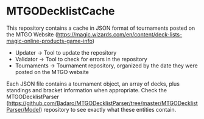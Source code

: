 # MTGODecklistCache
This repository contains a cache in JSON format of tournaments posted on the MTGO Website (https://magic.wizards.com/en/content/deck-lists-magic-online-products-game-info)

* Updater -> Tool to update the repository
* Validator -> Tool to check for errors in the repository
* Tournaments -> Tournament repository, organized by the date they were posted on the MTGO website

Each JSON file contains a tournament object, an array of decks, plus standings and bracket information when appropriate. Check the MTGODecklistParser (https://github.com/Badaro/MTGODecklistParser/tree/master/MTGODecklistParser/Model) repository to see exactly what these entities contain.
